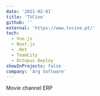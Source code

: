 ```yaml
---
date: '2021-02-01'
title: 'TVCine'
github: ''
external: 'https://www.tvcine.pt/'
tech:
  - Vue.js
  - Nuxt.js
  - .Net
  - TeamCity
  - Octopus Deploy
showInProjects: false
company: 'Arg Software'
---
```


Movie channel ERP
